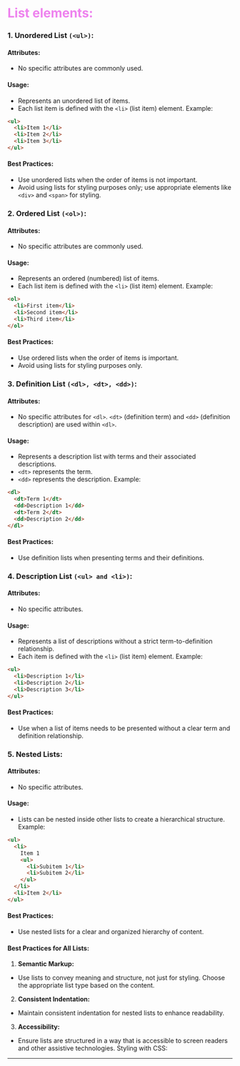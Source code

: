 # <span style="color:violet"> List elements:</span>

### 1. **Unordered List `(<ul>)`:**

#### Attributes:

- No specific attributes are commonly used.

#### Usage:

- Represents an unordered list of items.
- Each list item is defined with the `<li>` (list item) element.
  Example:

```html
<ul>
  <li>Item 1</li>
  <li>Item 2</li>
  <li>Item 3</li>
</ul>
```

#### Best Practices:

- Use unordered lists when the order of items is not important.
- Avoid using lists for styling purposes only; use appropriate elements like `<div>` and `<span>` for styling.

### 2. **Ordered List `(<ol>)`:**

#### Attributes:

- No specific attributes are commonly used.

#### Usage:

- Represents an ordered (numbered) list of items.
- Each list item is defined with the `<li>` (list item) element.
  Example:

```html
<ol>
  <li>First item</li>
  <li>Second item</li>
  <li>Third item</li>
</ol>
```

#### Best Practices:

- Use ordered lists when the order of items is important.
- Avoid using lists for styling purposes only.

### 3. **Definition List `(<dl>, <dt>, <dd>)`:**

#### Attributes:

- No specific attributes for `<dl>`.
  `<dt>` (definition term) and `<dd>` (definition description) are used within `<dl>`.

#### Usage:

- Represents a description list with terms and their associated descriptions.
- `<dt>` represents the term.
- `<dd>` represents the description.
  Example:

```html
<dl>
  <dt>Term 1</dt>
  <dd>Description 1</dd>
  <dt>Term 2</dt>
  <dd>Description 2</dd>
</dl>
```

#### Best Practices:

- Use definition lists when presenting terms and their definitions.

### 4. **Description List `(<ul> and <li>)`:**

#### Attributes:

- No specific attributes.

#### Usage:

- Represents a list of descriptions without a strict term-to-definition relationship.
- Each item is defined with the `<li>` (list item) element.
  Example:

```html
<ul>
  <li>Description 1</li>
  <li>Description 2</li>
  <li>Description 3</li>
</ul>
```

#### Best Practices:

- Use when a list of items needs to be presented without a clear term and definition relationship.

### 5. **Nested Lists:**

#### Attributes:

- No specific attributes.

#### Usage:

- Lists can be nested inside other lists to create a hierarchical structure.
  Example:

```html
<ul>
  <li>
    Item 1
    <ul>
      <li>Subitem 1</li>
      <li>Subitem 2</li>
    </ul>
  </li>
  <li>Item 2</li>
</ul>
```

#### Best Practices:

- Use nested lists for a clear and organized hierarchy of content.

#### Best Practices for All Lists:

1. **Semantic Markup:**

- Use lists to convey meaning and structure, not just for styling.
  Choose the appropriate list type based on the content.

2. **Consistent Indentation:**

- Maintain consistent indentation for nested lists to enhance readability.

3. **Accessibility:**

- Ensure lists are structured in a way that is accessible to screen readers and other assistive technologies.
  Styling with CSS:

---

